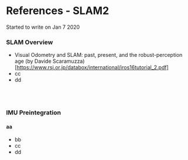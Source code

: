 # References - SLAM2

Started to write on Jan 7 2020
<br/>
### SLAM Overview
- Visual Odometry and SLAM: past, present, and the robust-perception age (by Davide Scaramuzza)[https://www.rsj.or.jp/databox/international/iros16tutorial_2.pdf]
- cc
- dd
<br/>
<br/>

### IMU Preintegration
#### aa
- bb
- cc
- dd





